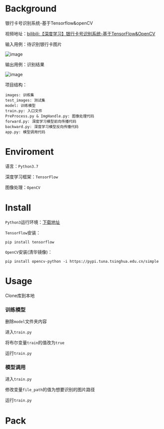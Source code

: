 # Background
银行卡号识别系统-基于Tensorflow&openCV

视频地址：[bilibili:【深度学习】银行卡号识别系统-基于TensorFlow&OpenCV](https://www.bilibili.com/video/BV1U7411i7rm)

输入用例：待识别银行卡图片

![image](https://github.com/zifeiyu0531/readme-imgs/blob/master/Bank-card-number-identification/%E8%BE%93%E5%85%A5%E6%A0%B7%E4%BE%8B.jpg)

输出用例：识别结果

![image](https://github.com/zifeiyu0531/readme-imgs/blob/master/Bank-card-number-identification/%E8%BE%93%E5%87%BA%E6%A0%B7%E4%BE%8B.png)

项目结构：
```
images: 训练集
test_images: 测试集
model: 训练模型
train.py: 入口文件
PreProcess.py & ImgHandle.py: 图像处理代码
forward.py: 深度学习模型前向传播代码
backward.py: 深度学习模型反向传播代码
app.py: 模型调用代码
```
# Enviroment
语言：`Python3.7`

深度学习框架：`TensorFlow`

图像处理：`OpenCV`
# Install
`Python3`运行环境：[下载地址](https://www.python.org/downloads/)

`TensorFlow`安装：
```
pip install tensorflow
```
`OpenCV`安装(清华镜像)：
```
pip install opencv-python -i https://pypi.tuna.tsinghua.edu.cn/simple
```
# Usage
Clone库到本地

### 训练模型
删除`model`文件夹内容

进入`train.py`

将布尔变量`train`的值改为`true`

运行`train.py`
### 模型调用
进入`train.py`

修改变量`file_path`的值为想要识别的图片路径

运行`train.py`
# Pack
